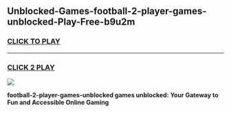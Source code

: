 
## Unblocked-Games-football-2-player-games-unblocked-Play-Free-b9u2m
<h3>
<a href="https://premium76.site?title=football-2-player-games-unblocked&ref=10A">CLICK TO PLAY</a></h3>
<hr>

<h3>
<a href="https://premium76.site?title=football-2-player-games-unblocked&ref=10A">CLICK 2 PLAY</a>
  
</h3>

<a href="https://premium76.site?title=football-2-player-games-unblocked&ref=10A"><img src="https://clearcache.store/games.png"></a>


**football-2-player-games-unblocked games unblocked: Your Gateway to Fun and Accessible Online Gaming**
